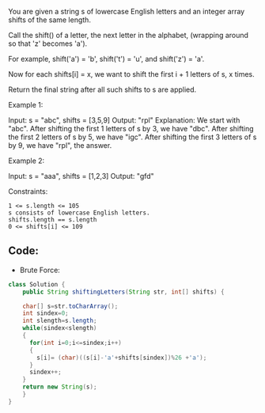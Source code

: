 You are given a string s of lowercase English letters and an integer array shifts of the same length.

Call the shift() of a letter, the next letter in the alphabet, (wrapping around so that 'z' becomes 'a').

For example, shift('a') = 'b', shift('t') = 'u', and shift('z') = 'a'.

Now for each shifts[i] = x, we want to shift the first i + 1 letters of s, x times.

Return the final string after all such shifts to s are applied.

 

Example 1:

Input: s = "abc", shifts = [3,5,9]
Output: "rpl"
Explanation: We start with "abc".
After shifting the first 1 letters of s by 3, we have "dbc".
After shifting the first 2 letters of s by 5, we have "igc".
After shifting the first 3 letters of s by 9, we have "rpl", the answer.

Example 2:

Input: s = "aaa", shifts = [1,2,3]
Output: "gfd"

 

Constraints:

    1 <= s.length <= 105
    s consists of lowercase English letters.
    shifts.length == s.length
    0 <= shifts[i] <= 109

## Code:

- Brute Force:
``` java
class Solution {
    public String shiftingLetters(String str, int[] shifts) {

    char[] s=str.toCharArray();
    int sindex=0;
    int slength=s.length;
    while(sindex<slength)
    {
      for(int i=0;i<=sindex;i++)
      {
        s[i]= (char)((s[i]-'a'+shifts[sindex])%26 +'a');
      }
      sindex++;
    }
    return new String(s);
    }
}
```

